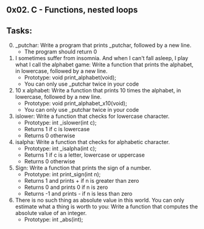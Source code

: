 0x02. C - Functions, nested loops
----------------------------------
## Tasks:

0. _putchar: Write a program that prints _putchar, followed by a new line.
	* The program should return 0
1. I sometimes suffer from insomnia. And when I can't fall asleep, I play what I call the alphabet game: Write a function that prints the alphabet, in lowercase, followed by a new line.
	* Prototype: void print_alphabet(void);
	* You can only use _putchar twice in your code
2. 10 x alphabet: Write a function that prints 10 times the alphabet, in lowercase, followed by a new line.
	* Prototype: void print_alphabet_x10(void);
	* You can only use _putchar twice in your code
3. islower: Write a function that checks for lowercase character.
	* Prototype: int _islower(int c);
	* Returns 1 if c is lowercase
	* Returns 0 otherwise
4. isalpha: Write a function that checks for alphabetic character.
	* Prototype: int _isalpha(int c);
	* Returns 1 if c is a letter, lowercase or uppercase
	* Returns 0 otherwise
5. Sign: Write a function that prints the sign of a number.
	* Prototype: int print_sign(int n);
	* Returns 1 and prints + if n is greater than zero
	* Returns 0 and prints 0 if n is zero
	* Returns -1 and prints - if n is less than zero
6. There is no such thing as absolute value in this world. You can only estimate what a thing is worth to you: Write a function that computes the absolute value of an integer.
	* Prototype: int _abs(int);

